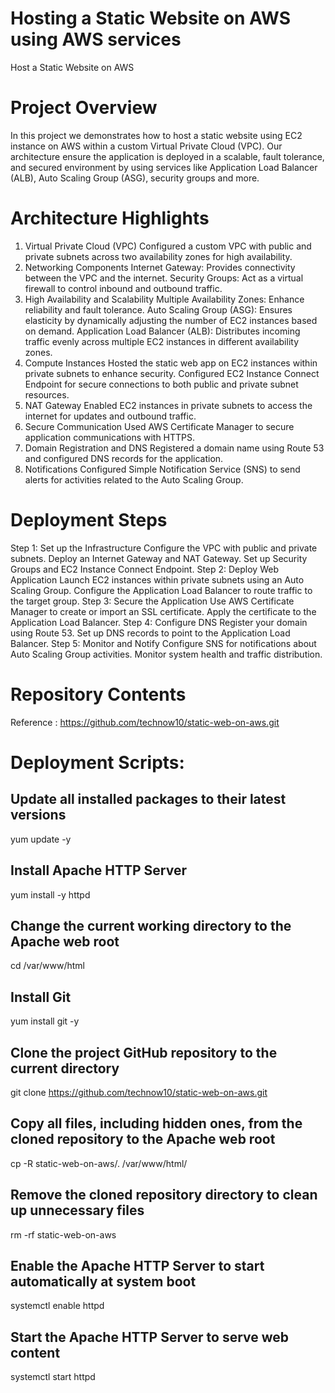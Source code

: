 # Hosting a Static Website on AWS using AWS services
Host a Static Website on AWS

# Project Overview
In this project we demonstrates how to host a static website using EC2 instance on AWS within a custom Virtual Private Cloud (VPC). Our architecture ensure the application is deployed in a scalable, fault tolerance, and secured environment by using services like Application Load Balancer (ALB), Auto Scaling Group (ASG), security groups and more.

# Architecture Highlights
1. Virtual Private Cloud (VPC)
Configured a custom VPC with public and private subnets across two availability zones for high availability.
2. Networking Components
Internet Gateway: Provides connectivity between the VPC and the internet.
Security Groups: Act as a virtual firewall to control inbound and outbound traffic.
3. High Availability and Scalability
Multiple Availability Zones: Enhance reliability and fault tolerance.
Auto Scaling Group (ASG): Ensures elasticity by dynamically adjusting the number of EC2 instances based on demand.
Application Load Balancer (ALB): Distributes incoming traffic evenly across multiple EC2 instances in different availability zones.
4. Compute Instances
Hosted the static web app on EC2 instances within private subnets to enhance security.
Configured EC2 Instance Connect Endpoint for secure connections to both public and private subnet resources.
5. NAT Gateway
Enabled EC2 instances in private subnets to access the internet for updates and outbound traffic.
6. Secure Communication
Used AWS Certificate Manager to secure application communications with HTTPS.
7. Domain Registration and DNS
Registered a domain name using Route 53 and configured DNS records for the application.
8. Notifications
Configured Simple Notification Service (SNS) to send alerts for activities related to the Auto Scaling Group.

# Deployment Steps
Step 1: Set up the Infrastructure
Configure the VPC with public and private subnets.
Deploy an Internet Gateway and NAT Gateway.
Set up Security Groups and EC2 Instance Connect Endpoint.
Step 2: Deploy Web Application
Launch EC2 instances within private subnets using an Auto Scaling Group.
Configure the Application Load Balancer to route traffic to the target group.
Step 3: Secure the Application
Use AWS Certificate Manager to create or import an SSL certificate.
Apply the certificate to the Application Load Balancer.
Step 4: Configure DNS
Register your domain using Route 53.
Set up DNS records to point to the Application Load Balancer.
Step 5: Monitor and Notify
Configure SNS for notifications about Auto Scaling Group activities.
Monitor system health and traffic distribution.

# Repository Contents
Reference : https://github.com/technow10/static-web-on-aws.git

# Deployment Scripts:
## Update all installed packages to their latest versions
yum update -y
## Install Apache HTTP Server
yum install -y httpd
## Change the current working directory to the Apache web root
cd /var/www/html
## Install Git
yum install git -y
## Clone the project GitHub repository to the current directory
git clone https://github.com/technow10/static-web-on-aws.git
## Copy all files, including hidden ones, from the cloned repository to the Apache web root
cp -R static-web-on-aws/. /var/www/html/
## Remove the cloned repository directory to clean up unnecessary files
rm -rf static-web-on-aws
## Enable the Apache HTTP Server to start automatically at system boot
systemctl enable httpd 
## Start the Apache HTTP Server to serve web content
systemctl start httpd




